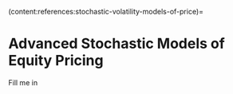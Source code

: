 (content:references:stochastic-volatility-models-of-price)=
# Advanced Stochastic Models of Equity Pricing
Fill me in